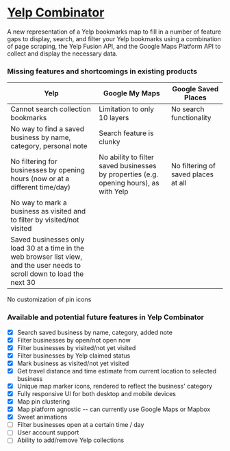 # [Yelp Combinator](http://yelp-combinator.louiscohen.me)
A new representation of a Yelp bookmarks map to fill in a number of feature gaps to display, search, and filter your Yelp bookmarks using a combination of page scraping, the Yelp Fusion API, and the Google Maps Platform API to collect and display the necessary data.

### Missing features and shortcomings in existing products
Yelp | Google My Maps | Google Saved Places
---- | -------------- | --------------
Cannot search collection bookmarks | Limitation to only 10 layers | No search functionality 
No way to find a saved business by name, category, personal note | Search feature is clunky | 
No filtering for businesses by opening hours (now or at a different time/day) | No ability to filter saved businesses by properties (e.g. opening hours), as with Yelp | No filtering of saved places at all
No way to mark a business as visited and to filter by visited/not visited | 
Saved businesses only load 30 at a time in the web browser list view, and the user needs to scroll down to load the next 30 | 
No customization of pin icons

### Available and potential future features in Yelp Combinator
- [x] Search saved business by name, category, added note
- [x] Filter businesses by open/not open now
- [x] Filter businesses by visited/not yet visited
- [x] Filter businesses by Yelp claimed status
- [x] Mark business as visited/not yet visited
- [x] Get travel distance and time estimate from current location to selected business
- [X] Unique map marker icons, rendered to reflect the business' category
- [x] Fully responsive UI for both desktop and mobile devices
- [x] Map pin clustering
- [x] Map platform agnostic -- can currently use Google Maps or Mapbox 
- [x] Sweet animations
- [ ] Filter businesses open at a certain time / day
- [ ] User account support
- [ ] Ability to add/remove Yelp collections
